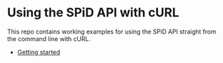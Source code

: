 # Using the SPiD API with cURL

This repo contains working examples for using the SPiD API straight
from the command line with cURL.

- [Getting started](getting-started.sh)
